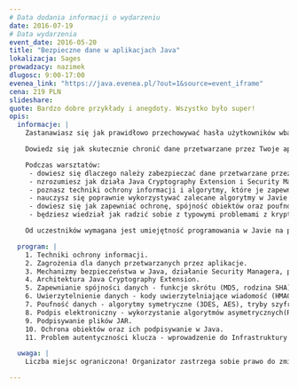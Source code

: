 ```yaml
---
# Data dodania informacji o wydarzeniu
date: 2016-07-19
# Data wydarzenia
event_date: 2016-05-20
title: "Bezpieczne dane w aplikacjach Java"
lokalizacja: Sages
prowadzacy: nazimek
dlugosc: 9:00-17:00
evenea_link: "https://java.evenea.pl/?out=1&source=event_iframe"
cena: 219 PLN
slideshare:
quote: Bardzo dobre przykłady i anegdoty. Wszystko było super!
opis:
  informacje: |
    Zastanawiasz się jak prawidłowo przechowywać hasła użytkowników wbazie czy serializować obiekty aby były bezpieczne?

    Dowiedz się jak skutecznie chronić dane przetwarzane przez Twoje aplikacje. Nie wymyślaj własnych algorytmów ochrony podczas tworzenia oprogramowania - poznaj istniejące techniki zabezpieczania informacji, mechanizmy bezpieczeństwa i sposób ich wykorzystania na platformie Java w praktyce!

    Podczas warsztatów:
     - dowiesz się dlaczego należy zabezpieczać dane przetwarzane przez aplikacje,
     - nzrozumiesz jak działa Java Cryptography Extension i Security Manager,
     - poznasz techniki ochrony informacji i algorytmy, które je zapewniają,
     - nauczysz się poprawnie wykorzystywać zalecane algorytmy w Javie na przykładach,
     - dowiesz się jak zapewniać ochronę, spójność obiektów oraz poufność przetwarzanych danych,
     - będziesz wiedział jak radzić sobie z typowymi problemami z kryptografią w Javie.

    Od uczestników wymagana jest umiejętność programowania w Javie na poziomie podstawowym. Uczestnicy w trakcie zajęć korzystają z własnego sprzętu (wymagany komputer z systemem Linux lub Windows z prawami administratora).

  program: |
    1. Techniki ochrony informacji.
    2. Zagrożenia dla danych przetwarzanych przez aplikacje.
    3. Mechanizmy bezpieczeństwa w Java, działanie Security Managera, pliki polityki bezpieczeństwa.
    4. Architektura Java Cryptography Extension.
    5. Zapewnianie spójności danych - funkcje skrótu (MD5, rodzina SHA).
    6. Uwierzytelnienie danych - kody uwierzytelniające wiadomość (HMAC).
    7. Poufność danych - algorytmy symetryczne (3DES, AES), tryby szyfrowania (ECB, CBC, tryby AEAD), szyfrowanie z hasłem (PBE).
    8. Podpis elektroniczny - wykorzystanie algorytmów asymetrycznych(RSA, DSA, oparte na krzywych eliptycznych).
    9. Podpisywanie plików JAR.
    10. Ochrona obiektów oraz ich podpisywanie w Java.
    11. Problem autentyczności klucza - wprowadzenie do Infrastruktury Klucza Publicznego.

  uwaga: |
    Liczba miejsc ograniczona! Organizator zastrzega sobie prawo do zmiany lokalizacji wydarzenia oraz jego odwołania w przypadku niezgłoszenia się minimalnej liczby uczestników.

---
```

